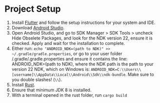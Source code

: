 # Project Setup

1. Install [Flutter](https://docs.flutter.dev/get-started/install?gclid=CjwKCAjwvNaYBhA3EiwACgndgoXzQEzSyjqa0DalunZ02hzAtHW9vn_ZX5JHSUMotcKyfgd2z6M0yxoCx_AQAvD_BwE&gclsrc=aw.ds) and follow the setup instructions for your system and IDE.
2. Download [Android Studio](https://developer.android.com/studio?gclid=CjwKCAjwvNaYBhA3EiwACgndgirITZDaVNyEUvdiq8yxL06VDA0iFEfE65TYJfZ6VEEDGDVlnzwefBoC-JAQAvD_BwE&gclsrc=aw.ds).
3. Open Android Studio, and go to SDK Manager > SDK Tools > uncheck Hide Obselete Packages, and look for the NDK version 22, ensure it is checked. Apply and wait for the installation to complete.
4. Either run: `echo "ANDROID_NDK=(path to NDK)" >> ~/.gradle/gradle.properties`, or go to your user folder /.gradle/.gradle.properties and ensure it contains the line: ANDROID_NDK=(path to NDK), where the NDK path is the path to your version 22 NDK, which on Windows is: `ANDROID_NDK=C:\\Users\\[username]\\AppData\\Local\\Android\\Sdk\\ndk-bundle`. Make sure to you double slashes! (`\\`).
5. Install [Rust](https://www.rust-lang.org/tools/install).
6. Ensure that minimum JDK 8 is installed.
7. With a terminal opened in the rust folder, run `cargo build`
